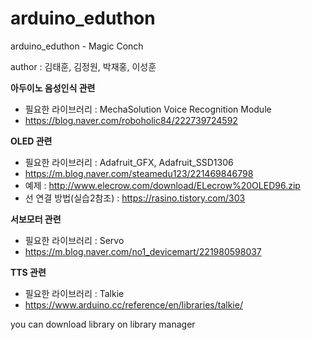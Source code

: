 # arduino_eduthon
arduino_eduthon - Magic Conch

author : 김태훈, 김정원, 박재홍, 이성훈


**아두이노 음성인식 관련**
 - 필요한 라이브러리 : MechaSolution Voice Recognition Module
 - https://blog.naver.com/roboholic84/222739724592
 
**OLED 관련**
 - 필요한 라이브러리 : Adafruit_GFX, Adafruit_SSD1306
 - https://m.blog.naver.com/steamedu123/221469846798
 - 예제 : http://www.elecrow.com/download/ELecrow%20OLED96.zip
 - 선 연결 방법(실습2참조) : https://rasino.tistory.com/303
 
**서보모터 관련**
 - 필요한 라이브러리 : Servo
 - https://m.blog.naver.com/no1_devicemart/221980598037
 
**TTS 관련**
 - 필요한 라이브러리 : Talkie
 - https://www.arduino.cc/reference/en/libraries/talkie/
 
 
 you can download library on library manager
